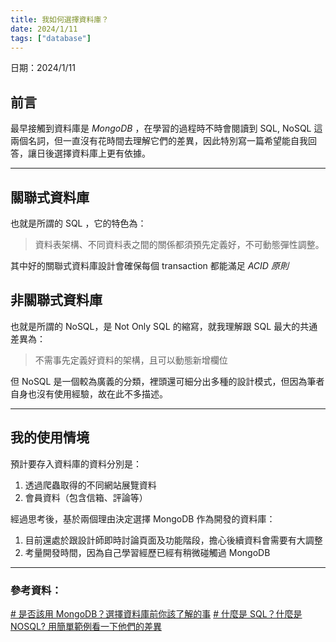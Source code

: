 ```yaml
---
title: 我如何選擇資料庫？
date: 2024/1/11
tags: ["database"]
---
```


日期：2024/1/11

## 前言

最早接觸到資料庫是 _MongoDB_ ，在學習的過程時不時會閱讀到 SQL, NoSQL 這兩個名詞，但一直沒有花時間去理解它們的差異，因此特別寫一篇希望能自我回答，讓日後選擇資料庫上更有依據。

---

## 關聯式資料庫

也就是所謂的 SQL ，它的特色為：

> 資料表架構、不同資料表之間的關係都須預先定義好，不可動態彈性調整。

其中好的關聯式資料庫設計會確保每個 transaction 都能滿足 _ACID 原則_

## 非關聯式資料庫

也就是所謂的 NoSQL，是 Not Only SQL 的縮寫，就我理解跟 SQL 最大的共通差異為：

> 不需事先定義好資料的架構，且可以動態新增欄位

但 NoSQL 是一個較為廣義的分類，裡頭還可細分出多種的設計模式，但因為筆者自身也沒有使用經驗，故在此不多描述。

---

## 我的使用情境

預計要存入資料庫的資料分別是：

1. 透過爬蟲取得的不同網站展覽資料
2. 會員資料（包含信箱、評論等）

經過思考後，基於兩個理由決定選擇 MongoDB 作為開發的資料庫：

1. 目前還處於跟設計師即時討論頁面及功能階段，擔心後續資料會需要有大調整
2. 考量開發時間，因為自己學習經歷已經有稍微碰觸過 MongoDB

---

### 參考資料：

[# 是否該用 MongoDB？選擇資料庫前你該了解的事](https://tw.alphacamp.co/blog/mysql-and-mongodb-comparison)
[# 什麼是 SQL？什麼是 NOSQL? 用簡單範例看一下他們的差異](https://www.codegym.tech/blog/sql-vs-nosql)

